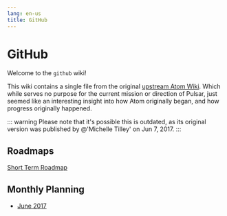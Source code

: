 ```yaml
---
lang: en-us
title: GitHub
---
```


# GitHub

Welcome to the `github` wiki!

This wiki contains a single file from the original [upstream Atom Wiki](https://github.com/atom/github/wiki). Which while serves no purpose for the current mission or direction of Pulsar, just seemed like an interesting insight into how Atom originally began, and how progress originally happened.

::: warning
Please note that it's possible this is outdated, as its original version was published by @'Michelle Tilley' on Jun 7, 2017.
:::

## Roadmaps

[Short Term Roadmap](https://github.com/atom/github/projects/8)

## Monthly Planning

- [June 2017](/docs/packages/core/github/june-2017.md)
